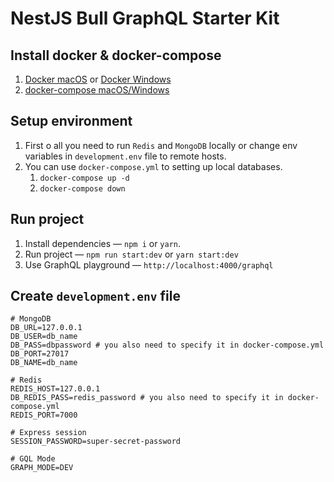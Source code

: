 # NestJS Bull GraphQL Starter Kit

## Install docker & docker-compose

1. [Docker macOS](https://docs.docker.com/docker-for-mac/install/) or [Docker Windows](https://docs.docker.com/docker-for-windows/install/)
2. [docker-compose macOS/Windows](https://docs.docker.com/compose/install/)

## Setup environment

1. First o all you need to run `Redis` and `MongoDB` locally or change env variables in `development.env` file to remote hosts.
2. You can use `docker-compose.yml` to setting up local databases.
   1. `docker-compose up -d`
   2. `docker-compose down`

## Run project

1. Install dependencies — `npm i` or `yarn`.
2. Run project — `npm run start:dev` or `yarn start:dev`
3. Use GraphQL playground — `http://localhost:4000/graphql`

## Create `development.env` file

```dotenv
# MongoDB
DB_URL=127.0.0.1
DB_USER=db_name
DB_PASS=dbpassword # you also need to specify it in docker-compose.yml
DB_PORT=27017
DB_NAME=db_name

# Redis
REDIS_HOST=127.0.0.1
DB_REDIS_PASS=redis_password # you also need to specify it in docker-compose.yml
REDIS_PORT=7000

# Express session
SESSION_PASSWORD=super-secret-password

# GQL Mode
GRAPH_MODE=DEV
```
